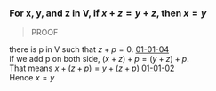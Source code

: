 ### For x, y, and z in V, if $x + z = y + z$, then $x = y$

> PROOF

there is p in V such that $z + p = 0$. [01-01-04](https://github.com/hwangs12/linear_algebra/blob/main/vector_spaces/01-01-04.md) \
if we add p on both side, $(x+z)+p = (y+z)+p$. \
That means $x+(z+p) = y+(z+p)$ [01-01-02](https://github.com/hwangs12/linear_algebra/blob/main/vector_spaces/01-01-02.md) \
Hence $x = y$
